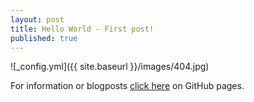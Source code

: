 ```yaml
---
layout: post
title: Hello World - First post!
published: true
---
```



![_config.yml]({{ site.baseurl }}/images/404.jpg)

 For information or blogposts [click here](https://gamliel972.github.io/blog) on GitHub pages.
